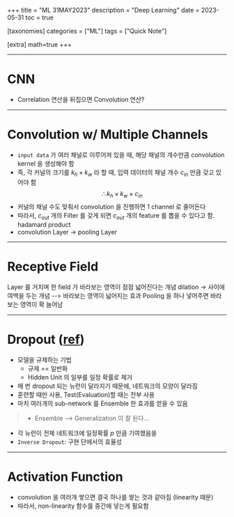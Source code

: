 +++
title = "ML 31MAY2023"
description = "Deep Learning"
date = 2023-05-31
toc = true

[taxonomies]
categories = ["ML"]
tags = ["Quick Note"]

[extra]
math=true
+++

---
# CNN
- Correlation 연산을 뒤집으면 Convolution 연산?

---
# Convolution w/ Multiple Channels
- `input data` 가 여러 채널로 이루어져 있을 때,  해당 채널의 개수만큼 <txtylw>convolution kernel</txtylw> 을 생성해야 함
- 즉, 각 커널의 크기를 $k_h \times k_w$ 라 할 때, 입력 데이터의 채널 개수 $c_{in}$ 만큼 갖고 있어야 함
$$\therefore k_h \times k_w \times c_{in}$$
- 커널의 채널 수도 맞춰서 convolution 을 진행하면 1 channel 로 줄어든다
- 따라서, $c_{out}$ 개의 Filter 를 갖게 되면 $c_{out}$ 개의 feature 를 뽑을 수 있다고 함.
hadamard product
- <txtred>convolution Layer</txtred> -> <txtred>pooling Layer</txtred>

---
# Receptive Field
Layer 를 거치며 한 field 가 바라보는 영역이 점점 넓어진다는 개념
dilation -> 사이에 여백을 두는 개념 --> 바라보는 영역이 넓어지는 효과
Pooling 을 하나 넣어주면 바라보는 영역이 확 늘어남

---
# Dropout ([ref](https://hyewonleess.github.io/cnn/CNN_options/))
- 모델을 규제하는 기법
  - 규제 == 일반화
  - Hidden Unit 의 일부를 일정 확률로 제거
- 매 번 dropout 되는 뉴런이 달라지기 때문에, 네트워크의 모양이 달라짐
- <txtylw>훈련할 때만 사용</txtylw>, <txtred>Test(Evaluation)할 때는 전부 사용</txtred>
- 마치 여러개의 sub-network 를 Ensemble 한 효과를 얻을 수 있음
> - Ensemble --> Generalization 이 잘 된다...
- 각 뉴런이 전체 네트워크에 일정확률 $p$ 만큼 기여했음을 
- `Inverse Dropout`: 구현 단에서의 효율성

---
# Activation Function
- convolution 을 여러개 쌓으면 결국 하나를 쌓는 것과 같아짐 (linearity 때문)
- 따라서, non-linearity 함수를 중간에 넣는게 필요함
